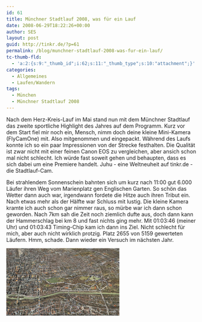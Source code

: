 ```yaml
---
id: 61
title: Münchner Stadtlauf 2008, was für ein Lauf
date: 2008-06-29T18:22:26+00:00
author: SES
layout: post
guid: http://tinkr.de/?p=61
permalink: /blog/munchner-stadtlauf-2008-was-fur-ein-lauf/
tc-thumb-fld:
  - 'a:2:{s:9:"_thumb_id";i:62;s:11:"_thumb_type";s:10:"attachment";}'
categories:
  - Allgemeines
  - Laufen/Wandern
tags:
  - München
  - Münchner Stadtlauf 2008
---
```

Nach dem Herz-Kreis-Lauf im Mai stand nun mit dem Münchner Stadtlauf das zweite sportliche Highlight des Jahres auf dem Programm.
Kurz vor dem Start fiel mir noch ein, Mensch, nimm doch deine kleine Mini-Kamera (FlyCamOne) mit. Also mitgenommen und eingepackt. Während des Laufs konnte ich so ein paar Impressionen von der Strecke festhalten. Die Qualität ist zwar nicht mit einer feinen Canon EOS zu vergleichen, aber ansich schon mal nicht schlecht. Ich würde fast soweit gehen und behaupten, dass es sich dabei um eine Premiere handelt. Juhu - eine Weltneuheit auf tinkr.de - die Stadtlauf-Cam.



Bei strahlendem Sonnenschein bahnten sich um kurz nach 11:00 gut 6.000 Läufer ihren Weg vom Marienplatz gen Englischen Garten.
So schön das Wetter dann auch war, irgendwann fordete die Hitze auch ihren Tribut ein. Nach etwas mehr als der Hälfte war Schluss mit lustig. Die kleine Kamera kramte ich auch schon gar nimmer raus, so mürbe war ich dann schon geworden. Nach 7km sah die Zeit noch ziemlich dufte aus, doch dann kann der Hammerschlag bei km 8 und fast nichts ging mehr. Mit 01:03:46 (meiner Uhr) und 01:03:43 Timing-Chip kam ich dann ins Ziel. Nicht schlecht für mich, aber auch nicht wirklich protzig. Platz 2655 von 5159 gewerteten Läufern. Hmm, schade. Dann wieder ein Versuch im nächsten Jahr.
</br>

[<img loading="lazy" src="/assets/2008/06/stadtlauf_2008-300x179.png" alt="" title="Streckenverlauf Münchner Stadtlauf 2008 -10km" width="300" height="179" class="alignnone size-medium wp-image-62" />](/assets/2008/06/stadtlauf_2008.png)
